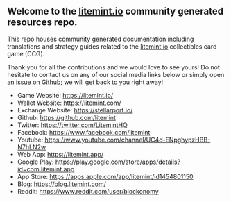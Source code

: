 ## Welcome to the [litemint.io](https://litemint.io) community generated resources repo.

This repo houses community generated documentation including translations and strategy guides related to the [litemint.io](https://litemint.io) collectibles card game (CCG).

Thank you for all the contributions and we would love to see yours! Do not hesitate to contact us on any of our social media links below or simply open an [issue on Github](https://github.com/litemint/litemint-io-community-resources/issues/new); we will get back to you right away!

- Game Website: https://litemint.io/
- Wallet Website: https://litemint.com/
- Exchange Website: https://stellarport.io/
- Github: https://github.com/litemint
- Twitter: https://twitter.com/LitemintHQ
- Facebook: https://www.facebook.com/litemint
- Youtube: https://www.youtube.com/channel/UC4d-ENpghypzHBB-N7hLN2w
- Web App: https://litemint.app/
- Google Play: https://play.google.com/store/apps/details?id=com.litemint.app
- App Store: https://apps.apple.com/app/litemint/id1454801150
- Blog: https://blog.litemint.com/
- Reddit: https://www.reddit.com/user/blockonomy